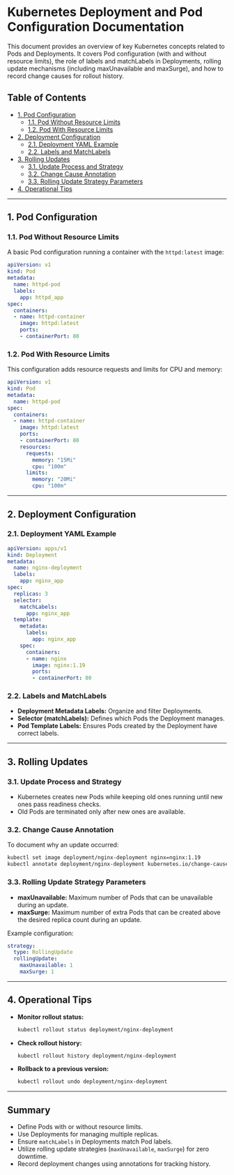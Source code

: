 # Kubernetes Deployment and Pod Configuration Documentation

This document provides an overview of key Kubernetes concepts related to Pods and Deployments. It covers Pod configuration (with and without resource limits), the role of labels and matchLabels in Deployments, rolling update mechanisms (including maxUnavailable and maxSurge), and how to record change causes for rollout history.

## Table of Contents
- [1. Pod Configuration](#1-pod-configuration)
  - [1.1. Pod Without Resource Limits](#11-pod-without-resource-limits)
  - [1.2. Pod With Resource Limits](#12-pod-with-resource-limits)
- [2. Deployment Configuration](#2-deployment-configuration)
  - [2.1. Deployment YAML Example](#21-deployment-yaml-example)
  - [2.2. Labels and MatchLabels](#22-labels-and-matchlabels)
- [3. Rolling Updates](#3-rolling-updates)
  - [3.1. Update Process and Strategy](#31-update-process-and-strategy)
  - [3.2. Change Cause Annotation](#32-change-cause-annotation)
  - [3.3. Rolling Update Strategy Parameters](#33-rolling-update-strategy-parameters)
- [4. Operational Tips](#4-operational-tips)

---

## 1. Pod Configuration

### 1.1. Pod Without Resource Limits
A basic Pod configuration running a container with the `httpd:latest` image:

```yaml
apiVersion: v1
kind: Pod
metadata:
  name: httpd-pod
  labels:
    app: httpd_app
spec:
  containers:
  - name: httpd-container
    image: httpd:latest
    ports:
    - containerPort: 80
```

### 1.2. Pod With Resource Limits
This configuration adds resource requests and limits for CPU and memory:

```yaml
apiVersion: v1
kind: Pod
metadata:
  name: httpd-pod
spec:
  containers:
  - name: httpd-container
    image: httpd:latest
    ports:
    - containerPort: 80
    resources:
      requests:
        memory: "15Mi"
        cpu: "100m"
      limits:
        memory: "20Mi"
        cpu: "100m"
```

---

## 2. Deployment Configuration

### 2.1. Deployment YAML Example

```yaml
apiVersion: apps/v1
kind: Deployment
metadata:
  name: nginx-deployment
  labels:
    app: nginx_app
spec:
  replicas: 3
  selector:
    matchLabels:
      app: nginx_app
  template:
    metadata:
      labels:
        app: nginx_app
    spec:
      containers:
      - name: nginx
        image: nginx:1.19
        ports:
        - containerPort: 80
```

### 2.2. Labels and MatchLabels
- **Deployment Metadata Labels:** Organize and filter Deployments.
- **Selector (matchLabels):** Defines which Pods the Deployment manages.
- **Pod Template Labels:** Ensures Pods created by the Deployment have correct labels.

---

## 3. Rolling Updates

### 3.1. Update Process and Strategy
- Kubernetes creates new Pods while keeping old ones running until new ones pass readiness checks.
- Old Pods are terminated only after new ones are available.

### 3.2. Change Cause Annotation
To document why an update occurred:

```bash
kubectl set image deployment/nginx-deployment nginx=nginx:1.19
kubectl annotate deployment/nginx-deployment kubernetes.io/change-cause="Updated image to nginx:1.19"
```

### 3.3. Rolling Update Strategy Parameters
- **maxUnavailable:** Maximum number of Pods that can be unavailable during an update.
- **maxSurge:** Maximum number of extra Pods that can be created above the desired replica count during an update.

Example configuration:

```yaml
strategy:
  type: RollingUpdate
  rollingUpdate:
    maxUnavailable: 1
    maxSurge: 1
```

---

## 4. Operational Tips
- **Monitor rollout status:**
  ```bash
  kubectl rollout status deployment/nginx-deployment
  ```
- **Check rollout history:**
  ```bash
  kubectl rollout history deployment/nginx-deployment
  ```
- **Rollback to a previous version:**
  ```bash
  kubectl rollout undo deployment/nginx-deployment
  ```

---

## Summary
- Define Pods with or without resource limits.
- Use Deployments for managing multiple replicas.
- Ensure `matchLabels` in Deployments match Pod labels.
- Utilize rolling update strategies (`maxUnavailable`, `maxSurge`) for zero downtime.
- Record deployment changes using annotations for tracking history.
